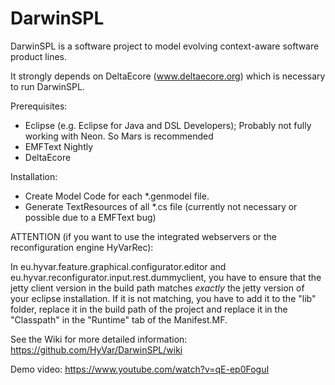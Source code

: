 # DarwinSPL
DarwinSPL is a software project to model evolving context-aware software product lines.

It strongly depends on DeltaEcore (www.deltaecore.org) which is necessary to run DarwinSPL.

Prerequisites:
- Eclipse (e.g. Eclipse for Java and DSL Developers); Probably not fully working with Neon. So Mars is recommended
- EMFText Nightly
- DeltaEcore

Installation:
- Create Model Code for each *.genmodel file.
- Generate TextResources of all *.cs file (currently not necessary or possible due to a EMFText bug)

ATTENTION (if you want to use the integrated webservers or the reconfiguration engine HyVarRec):

In eu.hyvar.feature.graphical.configurator.editor and eu.hyvar.reconfigurator.input.rest.dummyclient, you have to ensure that the jetty client version in the build path matches _exactly_ the jetty version of your eclipse installation. If it is not matching, you have to add it to the "lib" folder, replace it in the build path of the project and replace it in the "Classpath" in the "Runtime" tab of the Manifest.MF. 


See the Wiki for more detailed information:
https://github.com/HyVar/DarwinSPL/wiki

Demo video:
https://www.youtube.com/watch?v=qE-ep0FoguI
